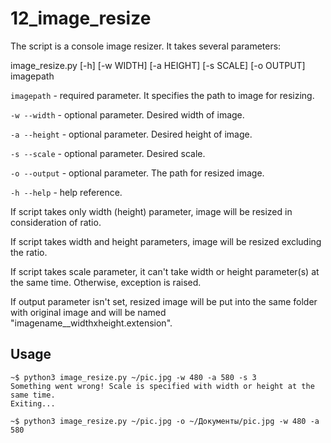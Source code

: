 12_image_resize
===================

The script is a console image resizer. It takes several parameters:

image_resize.py [-h] [-w WIDTH] [-a HEIGHT] [-s SCALE] [-o OUTPUT] imagepath

`imagepath`    -  required parameter. It specifies the path to image for resizing.

`-w --width`   -  optional parameter. Desired width of image.

`-a --height`  -  optional parameter. Desired height of image.

`-s --scale`   -  optional parameter. Desired scale.

`-o --output`  -  optional parameter. The path for resized image.

`-h --help`    -  help reference.

If script takes only width (height) parameter, image will be resized in consideration of ratio.

If script takes width and height parameters, image will be resized excluding the ratio. 

If script takes scale parameter, it can't take width or height parameter(s) at the same time. Otherwise, exception is raised.

If output parameter isn't set, resized image will be put into the same folder with original image and will be named "imagename__widthxheight.extension". 

Usage
-----

```
~$ python3 image_resize.py ~/pic.jpg -w 480 -a 580 -s 3
Something went wrong! Scale is specified with width or height at the same time.
Exiting...

~$ python3 image_resize.py ~/pic.jpg -o ~/Документы/pic.jpg -w 480 -a 580
```
